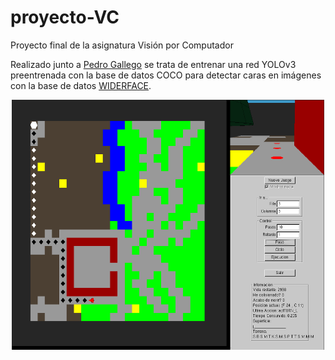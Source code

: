 # proyecto-VC
Proyecto final de la asignatura Visión por Computador

Realizado junto a [Pedro Gallego](https://github.com/pedrogallegolpz) se trata de entrenar una red YOLOv3 preentrenada con la base de datos COCO para detectar caras en
imágenes con la base de datos [WIDERFACE](http://shuoyang1213.me/WIDERFACE/).

<p align="center">
<img src="https://github.com/victory06/IA/blob/master/doc/P2.png" height="400" width="500" >
</p>
